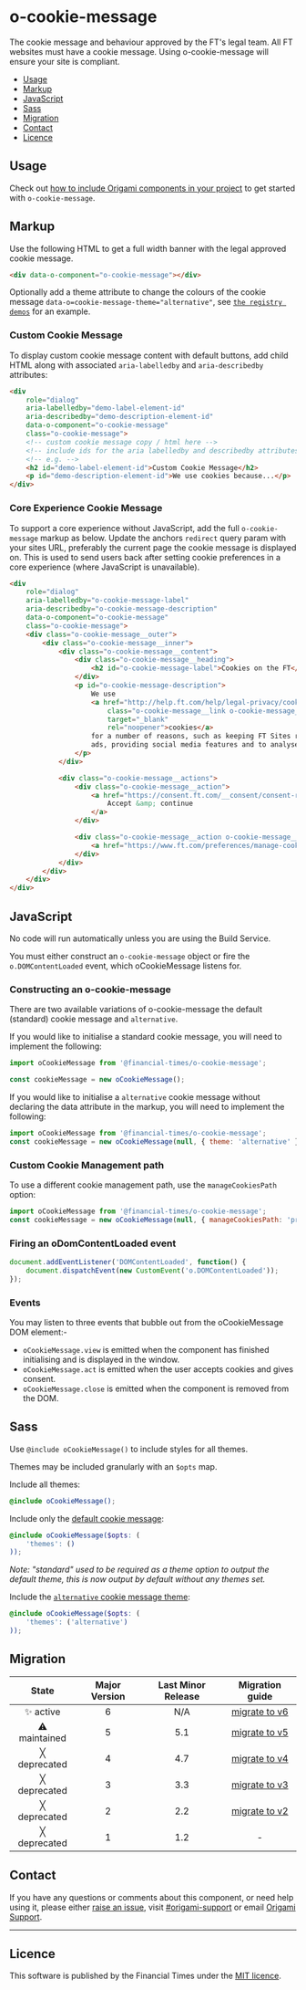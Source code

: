 # o-cookie-message

The cookie message and behaviour approved by the FT's legal team.
All FT websites must have a cookie message. Using o-cookie-message will ensure your site is compliant.

- [Usage](#usage)
- [Markup](#markup)
- [JavaScript](#javascript)
- [Sass](#sass)
- [Migration](#migration)
- [Contact](#contact)
- [Licence](#licence)

## Usage

Check out [how to include Origami components in your project](https://origami.ft.com/documentation/components/#including-origami-components-in-your-project) to get started with `o-cookie-message`.

## Markup

Use the following HTML to get a full width banner with the legal approved cookie message.

```html
<div data-o-component="o-cookie-message"></div>
```

Optionally add a theme attribute to change the colours of the cookie message `data-o=cookie-message-theme="alternative"`, see [`the registry demos`](https://registry.origami.ft.com/components/o-cookie-message#demo-approved-alternative-cookie-banner) for an example.

### Custom Cookie Message

To display custom cookie message content with default buttons, add child HTML along with associated `aria-labelledby` and `aria-describedby` attributes:
```html
<div
	role="dialog"
	aria-labelledby="demo-label-element-id"
	aria-describedby="demo-description-element-id"
	data-o-component="o-cookie-message"
	class="o-cookie-message">
	<!-- custom cookie message copy / html here -->
	<!-- include ids for the aria labelledby and describedby attributes -->
	<!-- e.g. -->
	<h2 id="demo-label-element-id">Custom Cookie Message</h2>
	<p id="demo-description-element-id">We use cookies because...</p>
</div>
```

### Core Experience Cookie Message

To support a core experience without JavaScript, add the full `o-cookie-message` markup as below. Update the anchors `redirect` query param with your sites URL, preferably the current page the cookie message is displayed on. This is used to send users back after setting cookie preferences in a core experience (where JavaScript is unavailable).

```html
<div
	role="dialog"
	aria-labelledby="o-cookie-message-label"
	aria-describedby="o-cookie-message-description"
	data-o-component="o-cookie-message"
	class="o-cookie-message">
	<div class="o-cookie-message__outer">
		<div class="o-cookie-message__inner">
			<div class="o-cookie-message__content">
				<div class="o-cookie-message__heading">
					<h2 id="o-cookie-message-label">Cookies on the FT</h2>
				</div>
				<p id="o-cookie-message-description">
					We use
					<a href="http://help.ft.com/help/legal-privacy/cookies/"
						class="o-cookie-message__link o-cookie-message__link--external"
						target="_blank"
						rel="noopener">cookies</a>
					for a number of reasons, such as keeping FT Sites reliable and secure, personalising content and
					ads, providing social media features and to analyse how our Sites are used.
				</p>
			</div>

			<div class="o-cookie-message__actions">
				<div class="o-cookie-message__action">
					<a href="https://consent.ft.com/__consent/consent-record-cookie?redirect=#" class="o-cookie-message__button">
						Accept &amp; continue
					</a>
				</div>

				<div class="o-cookie-message__action o-cookie-message__action--secondary">
					<a href="https://www.ft.com/preferences/manage-cookies?redirect=#" class="o-cookie-message__link">Manage cookies</a>
				</div>
			</div>
		</div>
	</div>
</div>
```

## JavaScript

No code will run automatically unless you are using the Build Service.

You must either construct an `o-cookie-message` object or fire the `o.DOMContentLoaded` event, which oCookieMessage listens for.

### Constructing an o-cookie-message

There are two available variations of o-cookie-message the default (standard) cookie message and `alternative`.

If you would like to initialise a standard cookie message, you will need to implement the following:

```js
import oCookieMessage from '@financial-times/o-cookie-message';

const cookieMessage = new oCookieMessage();
```

If you would like to initialise a `alternative` cookie message without declaring the data attribute in the markup, you will need to implement the following:

```js
import oCookieMessage from '@financial-times/o-cookie-message';
const cookieMessage = new oCookieMessage(null, { theme: 'alternative' });
```


### Custom Cookie Management path

To use a different cookie management path, use the `manageCookiesPath` option:

```js
import oCookieMessage from '@financial-times/o-cookie-message';
const cookieMessage = new oCookieMessage(null, { manageCookiesPath: 'preferences/manage-cookies' });
```


### Firing an oDomContentLoaded event

```js
document.addEventListener('DOMContentLoaded', function() {
	document.dispatchEvent(new CustomEvent('o.DOMContentLoaded'));
});
```

### Events

You may listen to three events that bubble out from the oCookieMessage DOM element:-

- `oCookieMessage.view` is emitted when the component has finished initialising and is displayed in the window.
- `oCookieMessage.act` is emitted when the user accepts cookies and gives consent.
- `oCookieMessage.close` is emitted when the component is removed from the DOM.

## Sass

Use `@include oCookieMessage()` to include styles for all themes.

Themes may be included granularly with an `$opts` map.

Include all themes:

```scss
@include oCookieMessage();
```

Include only the [default cookie message](https://registry.origami.ft.com/components/o-cookie-message#demo-approved-cookie-banner):

```scss
@include oCookieMessage($opts: (
	'themes': ()
));
```

_Note: "standard" used to be required as a theme option to output the default theme, this is now output by default without any themes set._

Include the [`alternative` cookie message theme](https://registry.origami.ft.com/components/o-cookie-message#demo-approved-alternative-cookie-banner):

```scss
@include oCookieMessage($opts: (
	'themes': ('alternative')
));
```

## Migration

State | Major Version | Last Minor Release | Migration guide |
:---: | :---: | :---: | :---:
✨ active | 6 | N/A | [migrate to v6](MIGRATION.md#migrating-from-v5-to-v6) |
⚠ maintained | 5 | 5.1 | [migrate to v5](MIGRATION.md#migrating-from-v4-to-v5) |
╳ deprecated | 4 | 4.7 | [migrate to v4](MIGRATION.md#migrating-from-v3-to-v4) |
╳ deprecated | 3 | 3.3 | [migrate to v3](MIGRATION.md#migrating-from-v2-to-v3) |
╳ deprecated | 2 | 2.2 | [migrate to v2](MIGRATION.md#migrating-from-v1-to-v2) |
╳ deprecated | 1 | 1.2 | - |

## Contact

If you have any questions or comments about this component, or need help using it, please either [raise an issue](https://github.com/Financial-Times/o-cookie-message/issues), visit [#origami-support](https://financialtimes.slack.com/messages/origami-support/) or email [Origami Support](mailto:origami-support@ft.com).

***

## Licence

This software is published by the Financial Times under the [MIT licence](http://opensource.org/licenses/MIT).
